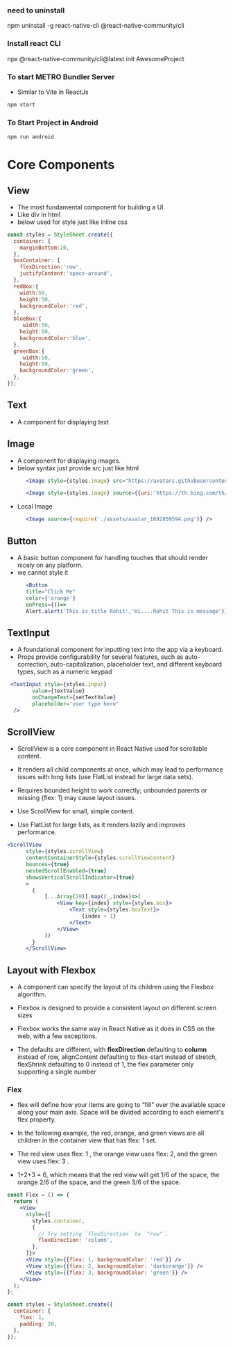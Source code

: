 
### need to uninstall
npm uninstall -g react-native-cli @react-native-community/cli

### Install react CLI
npx @react-native-community/cli@latest init AwesomeProject

### To start METRO Bundler Server
- Similar to Vite in ReactJs
```bash
npm start

```

### To Start Project in Android
```bash
npm run android

```



# Core Components
## View
- The most fundamental component for building a UI
- Like div in html
- below used for style just like inline css
```jsx
const styles = StyleSheet.create({
  container: {
    marginBottom:20,
  },
  boxContainer: {
    flexDirection:'row',
    justifyContent:'space-around',
  },
  redBox:{
    width:50,
    height:50,
    backgroundColor:'red',
  },
  blueBox:{
     width:50,
    height:50,
    backgroundColor:'blue',
  },
  greenBox:{
     width:50,
    height:50,
    backgroundColor:'green',
  },
});
```
## Text
- A component for displaying text



## Image
- A component for displaying images.
- below syntax just provide src just like html
```jsx
      <Image style={styles.image} src="https://avatars.githubusercontent.com/u/100376340?v=4" />
```
```jsx
      <Image style={styles.image} source={{uri:'https://th.bing.com/th/id/OIP.EEk3SQRrEku6QN3IU5gbXAHaDB?rs=1&pid=ImgDetMain'}} />


```
- Local Image
```jsx
      <Image source={require('./assets/avatar_1692959594.png')} />

```


## Button
- A basic button component for handling touches that should render nicely on any platform.
- we cannot style it
```jsx
      <Button 
      title="Click Me" 
      color={'orange'} 
      onPress={()=> 
      Alert.alert('This is title Rohit','Hi....Rohit This is message')}/>

```


## TextInput
- A foundational component for inputting text into the app via a keyboard. 
- Props provide configurability for several features, such as auto-correction, auto-capitalization, placeholder text, and different keyboard types, such as a numeric keypad
```jsx
 <TextInput style={styles.input}
        value={textValue}
        onChangeText={setTextValue}
        placeholder='user type here'
  />

```

## ScrollView

- ScrollView is a core component in React Native used for scrollable content.

- It renders all child components at once, which may lead to performance issues with long lists (use FlatList instead for large data sets).

- Requires bounded height to work correctly; unbounded parents or missing {flex: 1} may cause layout issues.

- Use ScrollView for small, simple content.

- Use FlatList for large lists, as it renders lazily and improves performance.
```jsx
<ScrollView
      style={styles.scrollView}
      contentContainerStyle={styles.scrollViewContent}
      bounces={true}
      nestedScrollEnabled={true}
      showsVerticalScrollIndicator={true}
      >
        {
            [...Array(20)].map((_,index)=>(
                <View key={index} style={styles.box}>
                    <Text style={styles.boxText}>
                        {index + 1}
                    </Text>
                </View>
            ))
        }
      </ScrollView>
```

## Layout with Flexbox
-  A component can specify the layout of its children using the Flexbox algorithm. 
- Flexbox is designed to provide a consistent layout on different screen sizes

- Flexbox works the same way in React Native as it does in CSS on the web, with a few exceptions. 
- The defaults are different, with **flexDirection** defaulting to **column** instead of row, alignContent defaulting to flex-start instead of stretch, flexShrink defaulting to 0 instead of 1, the flex parameter only supporting a single number

### Flex
- flex will define how your items are going to “fill” over the available space along your main axis. Space will be divided according to each element's flex property.

- In the following example, the red, orange, and green views are all children in the container view that has flex: 1 set. 
- The red view uses flex: 1 , the orange view uses flex: 2, and the green view uses flex: 3 .
- 1+2+3 = 6, which means that the red view will get 1/6 of the space, the orange 2/6 of the space, and the green 3/6 of the space.

```jsx
const Flex = () => {
  return (
    <View
      style={[
        styles.container,
        {
          // Try setting `flexDirection` to `"row"`.
          flexDirection: 'column',
        },
      ]}>
      <View style={{flex: 1, backgroundColor: 'red'}} />
      <View style={{flex: 2, backgroundColor: 'darkorange'}} />
      <View style={{flex: 3, backgroundColor: 'green'}} />
    </View>
  );
};

const styles = StyleSheet.create({
  container: {
    flex: 1,
    padding: 20,
  },
});

```
